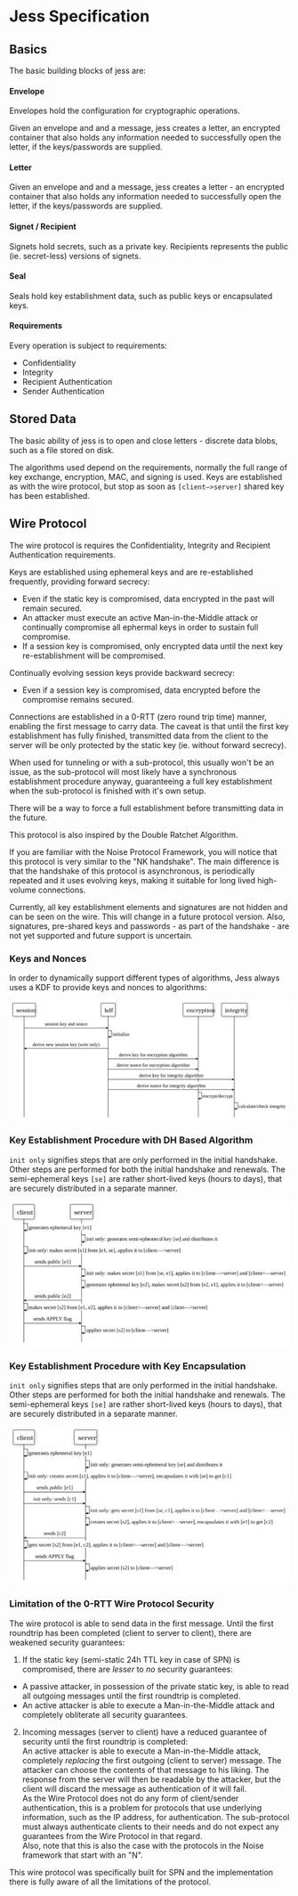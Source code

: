 # Jess Specification

## Basics

The basic building blocks of jess are:

#### Envelope

Envelopes hold the configuration for cryptographic operations.

Given an envelope and and a message, jess creates a letter, an encrypted container that also holds any information needed to successfully open the letter, if the keys/passwords are supplied.

#### Letter

Given an envelope and and a message, jess creates a letter - an encrypted container that also holds any information needed to successfully open the letter, if the keys/passwords are supplied.

#### Signet / Recipient

Signets hold secrets, such as a private key. Recipients represents the public (ie. secret-less) versions of signets.

#### Seal

Seals hold key establishment data, such as public keys or encapsulated keys.

#### Requirements

Every operation is subject to requirements:

- Confidentiality
- Integrity
- Recipient Authentication
- Sender Authentication

## Stored Data

The basic ability of jess is to open and close letters - discrete data blobs, such as a file stored on disk.

The algorithms used depend on the requirements, normally the full range of key exchange, encryption, MAC, and signing is used. Keys are established as with the wire protocol, but stop as soon as `[client—>server]` shared key has been established.

## Wire Protocol

The wire protocol is requires the Confidentiality, Integrity and Recipient Authentication requirements.

Keys are established using ephemeral keys and are re-established frequently, providing forward secrecy:
- Even if the static key is compromised, data encrypted in the past will remain secured.
- An attacker must execute an active Man-in-the-Middle attack or continually compromise all ephermal keys in order to sustain full compromise.
- If a session key is compromised, only encrypted data until the next key re-establishment will be compromised.

Continually evolving session keys provide backward secrecy:
- Even if a session key is compromised, data encrypted before the compromise remains secured.

Connections are established in a 0-RTT (zero round trip time) manner, enabling the first message to carry data. The caveat is that until the first key establishment has fully finished, transmitted data from the client to the server will be only protected by the static key (ie. without forward secrecy).

When used for tunneling or with a sub-protocol, this usually won't be an issue, as the sub-protocol will most likely have a synchronous establishment procedure anyway, guaranteeing a full key establishment when the sub-protocol is finished with it's own setup.

There will be a way to force a full establishment before transmitting data in the future.

This protocol is also inspired by the Double Ratchet Algorithm.

If you are familiar with the Noise Protocol Framework, you will notice that this protocol is very similar to the "NK handshake". The main difference is that the handshake of this protocol is asynchronous, is periodically repeated and it uses evolving keys, making it suitable for long lived high-volume connections.

Currently, all key establishment elements and signatures are not hidden and can be seen on the wire. This will change in a future protocol version. Also, signatures, pre-shared keys and passwords - as part of the handshake - are not yet supported and future support is uncertain.

### Keys and Nonces

In order to dynamically support different types of algorithms, Jess always uses a KDF to provide keys and nonces to algorithms:

<img src="./docs/key_derivation.svg">

<!--
edit here:
www.diagram.codes/d/sequence

source:
alias s="session"
alias k="kdf"
alias e="encryption"
alias i="integrity"

s->k: "session key and nonce"
k->k: "initialize"
k->s: "derive new session key (wire only)"
k->e: "derive key for encryption algorithm"
k->e: "derive nonce for encryption algorithm"
k->i: "derive key for integrity algorithm"
k->i: "derive nonce for integrity algorithm"
e->e: "encrypt/decrypt"
i->i: "calculate/check integrity"
-->

### Key Establishment Procedure with DH Based Algorithm

`init only` signifies steps that are only performed in the initial handshake. Other steps are performed for both the initial handshake and renewals. The semi-ephemeral keys `[se]` are rather short-lived keys (hours to days), that are securely distributed in a separate manner.

<img src="./docs/key_establishment_dh.svg">

<!--
edit here:
www.diagram.codes/d/sequence

source:
alias c="client"
alias s="server"

c->c: "generates ephemeral key [e1]"
s->s: "init only: generates semi-ephemeral key [se] and distributes it"
c->c: "init only: makes secret [s1] from [e1, se], applies it to [client—>server]"

c->s: "sends public [e1]"
s->s: "init only: makes secret [s1] from [se, e1], applies it to [client—>server] and [client<—server]"
s->s: "generates ephemeral key [e2], makes secret [s2] from [e2, e1], applies it to [client<—server]"

s->c: "sends public [e2]"
c->c: "makes secret [s2] from [e1, e2], applies it to [client<—server] and [client—>server]"

c->s: "sends APPLY flag"
s->s: "applies secret [s2] to [client—>server]"
-->

### Key Establishment Procedure with Key Encapsulation

`init only` signifies steps that are only performed in the initial handshake. Other steps are performed for both the initial handshake and renewals. The semi-ephemeral keys `[se]` are rather short-lived keys (hours to days), that are securely distributed in a separate manner.

<img src="./docs/key_establishment_ke.svg">

<!--
edit here:
www.diagram.codes/d/sequence

source:
alias c="client"
alias s="server"

c->c: "generates ephemeral key [e1]"
s->s: "init only: generates semi-ephemeral key [se] and distributes it"
c->c: "init only: creates secret [s1], applies it to [client—>server], encapsulates it with [se] to get [c1]"

c->s: "sends public [e1]"
c->s: "init only: sends [c1]"
s->s: "init only: gets secret [s1] from [se, c1], applies it to [client—>server] and [client<—server]"
s->s: "creates secret [s2], applies it to [client<—server], encapsulates it with [e1] to get [c2]"

s->c: "sends [c2]"
c->c: "gets secret [s2] from [e1, c2], applies it to [client<—server] and [client—>server]"

c->s: "sends APPLY flag"
s->s: "applies secret [s2] to [client—>server]"
-->

### Limitation of the 0-RTT Wire Protocol Security

The wire protocol is able to send data in the first message. Until the first roundtrip has been completed (client to server to client), there are weakened security guarantees:

1) If the static key (semi-static 24h TTL key in case of SPN) is compromised, there are _lesser_ to _no_ security guarantees:
- A passive attacker, in possession of the private static key, is able to read all outgoing messages until the first roundtrip is completed.
- An active attacker is able to execute a Man-in-the-Middle attack and completely obliterate all security guarantees.

2) Incoming messages (server to client) have a reduced guarantee of security until the first roundtrip is completed:  
An active attacker is able to execute a Man-in-the-Middle attack, completely _replacing_ the first outgoing (client to server) message. The attacker can choose the contents of that message to his liking. The response from the server will then be readable by the attacker, but the client will discard the message as authentication of it will fail.  
As the Wire Protocol does not do any form of client/sender authentication, this is a problem for protocols that use underlying information, such as the IP address, for authentication. The sub-protocol must always authenticate clients to their needs and do not expect any guarantees from the Wire Protocol in that regard.  
Also, note that this is also the case with the protocols in the Noise framework that start with an "N".

This wire protocol was specifically built for SPN and the implementation there is fully aware of all the limitations of the protocol.
